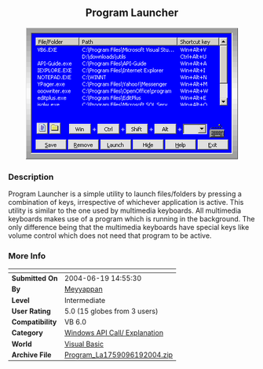 ﻿<div align="center">

## Program Launcher

<img src="PIC200461953016440.gif">
</div>

### Description

Program Launcher is a simple utility to launch files/folders by pressing a combination of keys, irrespective of whichever application is active. This utility is similar to the one used by multimedia keyboards. All multimedia keyboards makes use of a program which is running in the background. The only difference being that the multimedia keyboards have special keys like volume control which does not need that program to be active.
 
### More Info
 


<span>             |<span>
---                |---
**Submitted On**   |2004-06-19 14:55:30
**By**             |[Meyyappan](https://github.com/Planet-Source-Code/PSCIndex/blob/master/ByAuthor/meyyappan.md)
**Level**          |Intermediate
**User Rating**    |5.0 (15 globes from 3 users)
**Compatibility**  |VB 6\.0
**Category**       |[Windows API Call/ Explanation](https://github.com/Planet-Source-Code/PSCIndex/blob/master/ByCategory/windows-api-call-explanation__1-39.md)
**World**          |[Visual Basic](https://github.com/Planet-Source-Code/PSCIndex/blob/master/ByWorld/visual-basic.md)
**Archive File**   |[Program\_La1759096192004\.zip](https://github.com/Planet-Source-Code/meyyappan-program-launcher__1-54466/archive/master.zip)








